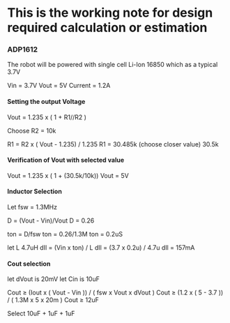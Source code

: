 # This is the working note for design required calculation or estimation


### ADP1612
The robot will be powered with  single cell Li-Ion 16850 which as a typical 3.7V

Vin = 3.7V
Vout = 5V
Current = 1.2A

#### Setting the output Voltage

   Vout = 1.235 x ( 1 + R1//R2 )

   Choose R2 = 10k

   R1 = R2 x ( Vout - 1.235) / 1.235
   R1 = 30.485k (choose closer value) 30.5k

#### Verification of Vout with selected value

   Vout = 1.235 x ( 1 + (30.5k/10k))
   Vout = 5V

#### Inductor Selection

   Let fsw = 1.3MHz
 
   D = (Vout - Vin)/Vout
   D = 0.26

   ton = D/fsw
   ton = 0.26/1.3M
   ton = 0.2uS

   let L 4.7uH
   dIl = (Vin x ton) / L
   dIl = (3.7 x 0.2u) / 4.7u
   dIl = 157mA

#### Cout selection
   let dVout is 20mV
   let Cin is 10uF

   Cout ≥ (Iout x ( Vout - Vin )) / ( fsw x Vout x dVout )
   Cout ≥ (1.2 x ( 5 - 3.7 )) / ( 1.3M x 5 x 20m )
   Cout ≥ 12uF

   Select 10uF + 1uF + 1uF


